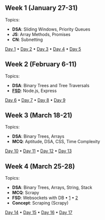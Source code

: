 ## Week 1 (January 27-31)

Topics:
- **DSA**: Sliding Windows, Priority Queues
- **JS**: Array Methods, Promises  
- **CN**: Subnetting

[Day 1](./001-27-01-2025) • [Day 2](./002-28-01-2025) • [Day 3](./003-29-01-2025) • [Day 4](./004-30-01-2025) • [Day 5](./005-31-01-2025)

## Week 2 (February 6-11)

Topics:
- **DSA**: Binary Trees and Tree Traversals
- **[FSD](./FSD/day8-10-02-2025.md)**: Node.js, Express

[Day 6](./006-06-02-2025) • [Day 7](./007-07-02-2025) • [Day 8](./008-10-02-2025) • [Day 9](./009-11-02-2025) 
## Week 3 (March 18-21)

Topics:
- **DSA**: Binary Trees, Arrays
- **MCQ**: Aptitude, DSA, CSS, Time Complexity

[Day 10](./010-18-03-2025) • [Day 11](./011-19-03-2025) • [Day 12](./012-20-03-2025) • [Day 13](./013-21-03-2025)

## Week 4 (March 25-28)

Topics:
- **DSA**: Binary Trees, Arrays, String, Stack
- **MCQ**: Scrapy
- **FSD**: Websockets with DB • [1](./FSD/day14-25-03-2025.md) • [2](./FSD/day15-26-03-2025.md)
- **Concept**: Scraping (Scrapy)

[Day 14](./014-25-03-2025) • [Day 15](./015-26-03-2025) • [Day 16](./016-27-03-2025) • [Day 17](./017-28-03-2025)